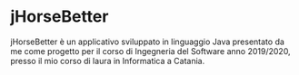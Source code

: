 # jHorseBetter
jHorseBetter è un applicativo sviluppato in linguaggio Java presentato da me come progetto per il corso di Ingegneria del Software anno 2019/2020, presso il mio corso di laura in Informatica a Catania.
